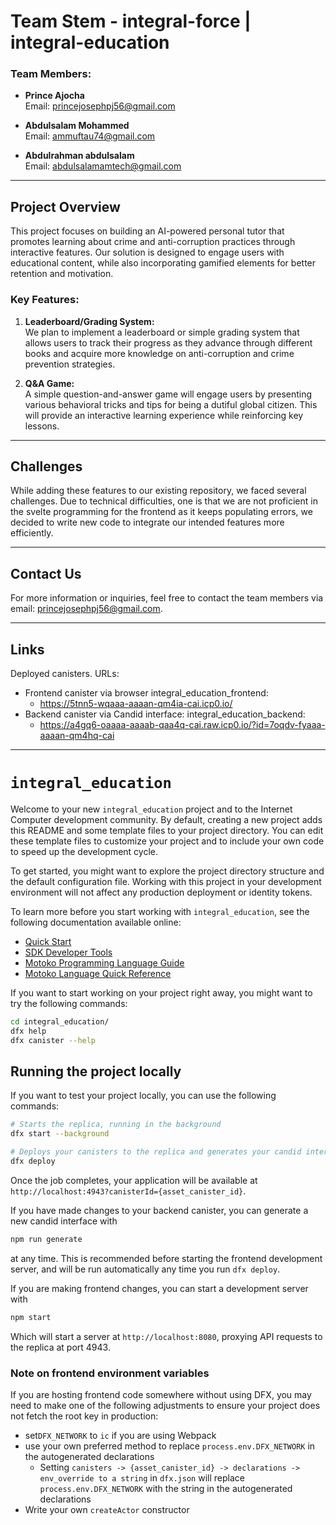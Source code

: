 # Team Stem - integral-force | integral-education 

### Team Members:
- **Prince Ajocha**  
  Email: princejosephpj56@gmail.com
  
- **Abdulsalam Mohammed**  
  Email: ammuftau74@gmail.com
  
- **Abdulrahman abdulsalam**  
  Email: abdulsalamamtech@gmail.com

---

## Project Overview

This project focuses on building an AI-powered personal tutor that promotes learning about crime and anti-corruption practices through interactive features. Our solution is designed to engage users with educational content, while also incorporating gamified elements for better retention and motivation.

### Key Features:
1. **Leaderboard/Grading System:**  
   We plan to implement a leaderboard or simple grading system that allows users to track their progress as they advance through different books and acquire more knowledge on anti-corruption and crime prevention strategies.
   
2. **Q&A Game:**  
   A simple question-and-answer game will engage users by presenting various behavioral tricks and tips for being a dutiful global citizen. This will provide an interactive learning experience while reinforcing key lessons.

---

## Challenges

While adding these features to our existing repository, we faced several challenges. Due to technical difficulties, one is that we are not proficient in the svelte programming for the frontend as it keeps populating errors, we decided to write new code to integrate our intended features more efficiently.

---

## Contact Us

For more information or inquiries, feel free to contact the team members via email: princejosephpj56@gmail.com.

--- 

## Links

Deployed canisters.
URLs:

  - Frontend canister via browser
    integral_education_frontend: 
    - https://5tnn5-wqaaa-aaaan-qm4ia-cai.icp0.io/
  - Backend canister via Candid interface:
    integral_education_backend: 
    - https://a4gq6-oaaaa-aaaab-qaa4q-cai.raw.icp0.io/?id=7oqdv-fyaaa-aaaan-qm4hq-cai

---

# `integral_education`

Welcome to your new `integral_education` project and to the Internet Computer development community. By default, creating a new project adds this README and some template files to your project directory. You can edit these template files to customize your project and to include your own code to speed up the development cycle.

To get started, you might want to explore the project directory structure and the default configuration file. Working with this project in your development environment will not affect any production deployment or identity tokens.

To learn more before you start working with `integral_education`, see the following documentation available online:

- [Quick Start](https://internetcomputer.org/docs/current/developer-docs/setup/deploy-locally)
- [SDK Developer Tools](https://internetcomputer.org/docs/current/developer-docs/setup/install)
- [Motoko Programming Language Guide](https://internetcomputer.org/docs/current/motoko/main/motoko)
- [Motoko Language Quick Reference](https://internetcomputer.org/docs/current/motoko/main/language-manual)

If you want to start working on your project right away, you might want to try the following commands:

```bash
cd integral_education/
dfx help
dfx canister --help
```

## Running the project locally

If you want to test your project locally, you can use the following commands:

```bash
# Starts the replica, running in the background
dfx start --background

# Deploys your canisters to the replica and generates your candid interface
dfx deploy
```

Once the job completes, your application will be available at `http://localhost:4943?canisterId={asset_canister_id}`.

If you have made changes to your backend canister, you can generate a new candid interface with

```bash
npm run generate
```

at any time. This is recommended before starting the frontend development server, and will be run automatically any time you run `dfx deploy`.

If you are making frontend changes, you can start a development server with

```bash
npm start
```

Which will start a server at `http://localhost:8080`, proxying API requests to the replica at port 4943.

### Note on frontend environment variables

If you are hosting frontend code somewhere without using DFX, you may need to make one of the following adjustments to ensure your project does not fetch the root key in production:

- set`DFX_NETWORK` to `ic` if you are using Webpack
- use your own preferred method to replace `process.env.DFX_NETWORK` in the autogenerated declarations
  - Setting `canisters -> {asset_canister_id} -> declarations -> env_override to a string` in `dfx.json` will replace `process.env.DFX_NETWORK` with the string in the autogenerated declarations
- Write your own `createActor` constructor
